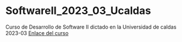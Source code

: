 # SoftwareII_2023_03_Ucaldas
Curso de Desarrollo de Software II  dictado en la Universidad de caldas 2023-03
[Enlace del curso](https://bioaiteamlearning.github.io/SoftwareII_2023_03_Ucaldas/intro.html)
